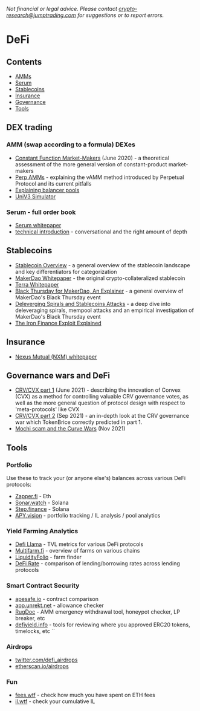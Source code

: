 _Not financial or legal advice.  Please contact [crypto-research@jumptrading.com](crypto-research@jumptrading.com)
for suggestions or to report errors._

# DeFi

## Contents
* [AMMs](#amm-swap-according-to-a-formula-dexes)
* [Serum](#serum---full-order-book)
* [Stablecoins](#stablecoins)
* [Insurance](#insurance)
* [Governance](#governance-wars-and-defi)
* [Tools](#tools)

## DEX trading
### AMM (swap according to a formula) DEXes
* [Constant Function Market-Makers](https://arxiv.org/pdf/2003.10001.pdf) (June 2020) -
  a theoretical assessment of the more general version of constant-product market-makers
* [Perp AMMs](https://insights.deribit.com/market-research/the-quest-for-perp-amms/) -
  explaining the vAMM method introduced by Perpetual Protocol and its current pitfalls
* [Explaining balancer pools](https://medium.com/balancer-simulations/understanding-balancer-pools-c2b877dcc082)
* [UniV3 Simulator](https://defi-lab.xyz/uniswapv3simulator)

### Serum - full order book
* [Serum whitepaper](https://assets.website-files.com/61382d4555f82a75dc677b6f/61384a6d5c937269dbed185c_serum_white_paper.88d98f84.pdf)
* [technical introduction](https://docs.google.com/document/d/1isGJES4jzQutI0GtQGuqtrBUqeHxl_xJNXdtOv4SdII/edit) -
  conversational and the right amount of depth

## Stablecoins
* [Stablecoin Overview](https://www.youtube.com/watch?v=0XB_2O6FsIk) - a general overview of the stablecoin landscape and key differentiators for categorization
* [MakerDao Whitepaper](https://makerdao.com/en/whitepaper/#abstract) - the original crypto-collateralized stablecoin 
* [Terra Whitepaper](https://assets.website-files.com/611153e7af981472d8da199c/618b02d13e938ae1f8ad1e45_Terra_White_paper.pdf) 
* [Black Thursday for MakerDao, An Explainer](https://medium.com/@whiterabbit_hq/black-thursday-for-makerdao-8-32-million-was-liquidated-for-0-dai-36b83cac56b6) - a general overview of MakerDao's Black Thursday event
* [Deleverging Spirals and Stablecoins Attacks](https://arxiv.org/pdf/1906.02152.pdf) - a deep dive into deleveraging spirals, mempool attacks and an empirical investigation of MakerDao's Black Thursday event 
* [The Iron Finance Exploit Explained](https://thedefiant.io/not-just-a-bank-run-new-evidence-shows-iron-finance-crashed-due-to-code-exploit/) 

## Insurance
* [Nexus Mutual (NXM) whitepaper](https://nexusmutual.io/assets/docs/nmx_white_paperv2_3.pdf)

## Governance wars and DeFi
* [CRV/CVX part 1](https://tokenbrice.xyz/defi-flywheel/) (June 2021) - 
  describing the innovation of Convex (CVX) as a method for controlling valuable CRV governance votes,
  as well as the more general question of protocol design with respect to 'meta-protocols' like CVX
* [CRV/CVX part 2](https://tokenbrice.xyz/crv-wars/) (Sep 2021) - an in-depth look at the CRV governance
  war which TokenBrice correctly predicted in part 1.
* [Mochi scam and the Curve Wars](https://www.coindesk.com/business/2021/11/11/curve-wars-heat-up-emergency-dao-invoked-after-clear-governance-attack/) (Nov 2021)

## Tools
### Portfolio
Use these to track your (or anyone else's) balances across various DeFi protocols:
* [Zapper.fi](http://zapper.fi) - Eth
* [Sonar.watch](http://sonar.watch) - Solana
* [Step.finance](http://step.finance) - Solana
* [APY.vision](https://apy.vision/) - portfolio tracking / IL analysis / pool analytics 

### Yield Farming Analytics
* [Defi Llama](https://defillama.com/) - TVL metrics for various DeFi protocols
* [Multifarm.fi](https://alpha.multifarm.fi/farms) - overview of farms on various chains
* [LiquidityFolio](https://www.liquidityfolio.com/) - farm finder
* [DeFi Rate](https://defirate.com/) - comparison of lending/borrowing rates across lending protocols

### Smart Contract Security
* [apesafe.io](http://apesafe.io) - contract comparison
* [app.unrekt.net](http://app.unrekt.net) - allowance checker
* [RugDoc](http://rugdoc.io) - AMM emergency withdrawal tool, honeypot checker, LP breaker, etc
* [defiyield.info](https://defiyield.info/) - tools for reviewing where you approved ERC20 tokens, timelocks, etc
``
### Airdrops
* [twitter.com/defi_airdrops](https://twitter.com/defi_airdrops)
* [etherscan.io/airdrops](https://etherscan.io/airdrops)

### Fun
* [fees.wtf](http://fees.wtf) - check how much you have spent on ETH fees
* [il.wtf](https://il.wtf) - check your cumulative IL
